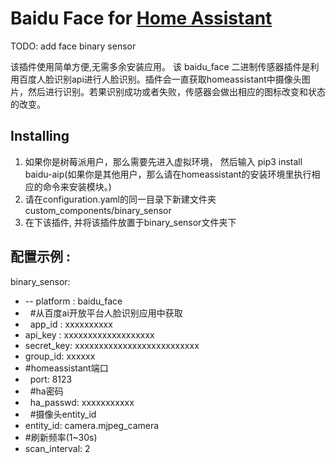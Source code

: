 # Baidu Face for [Home Assistant](https://home-assistant.io)
TODO: add face binary sensor 



该插件使用简单方便,无需多余安装应用。
该 baidu_face 二进制传感器插件是利用百度人脸识别api进行人脸识别。插件会一直获取homeassistant中摄像头图片，然后进行识别。若果识别成功或者失败，传感器会做出相应的图标改变和状态的改变。
    
## Installing
1. 如果你是树莓派用户，那么需要先进入虚拟环境， 然后输入 pip3 install baidu-aip(如果你是其他用户，那么请在homeassistant的安装环境里执行相应的命令来安装模块。)
2. 请在configuration.yaml的同一目录下新建文件夹 custom_components/binary_sensor                              
3. 在下该插件, 并将该插件放置于binary_sensor文件夹下

## 配置示例 :
binary_sensor:
* -- platform : baidu_face
*    #从百度ai开放平台人脸识别应用中获取
*    app_id : xxxxxxxxxx
*    api_key : xxxxxxxxxxxxxxxxxxx
*    secret_key: xxxxxxxxxxxxxxxxxxxxxxxxxx
*    group_id: xxxxxx
*    #homeassistant端口
*    port: 8123
*    #ha密码
*    ha_passwd: xxxxxxxxxxx
*    #摄像头entity_id
*    entity_id: camera.mjpeg_camera
*    #刷新频率(1~30s)
*    scan_interval: 2
